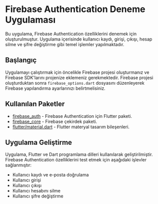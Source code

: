 # Firebase Authentication Deneme Uygulaması

Bu uygulama, Firebase Authentication özelliklerini denemek için oluşturulmuştur. Uygulama içerisinde kullanıcı kaydı, girişi, çıkışı, hesap silme ve şifre değiştirme gibi temel işlemler yapılmaktadır.

## Başlangıç

Uygulamayı çalıştırmak için öncelikle Firebase projesi oluşturmanız ve Firebase SDK'larını projenize eklemeniz gerekmektedir. Firebase projesi oluşturduktan sonra `firebase_options.dart` dosyasını düzenleyerek Firebase yapılandırma ayarlarınızı belirtmelisiniz.

## Kullanılan Paketler

- [firebase_auth](https://pub.dev/packages/firebase_auth) - Firebase Authentication için Flutter paketi.
- [firebase_core](https://pub.dev/packages/firebase_core) - Firebase çekirdek paketi.
- [flutter/material.dart](https://api.flutter.dev/flutter/material/material-library.html) - Flutter materyal tasarım bileşenleri.

## Uygulama Geliştirme

Uygulama, Flutter ve Dart programlama dilleri kullanılarak geliştirilmiştir. Firebase Authentication özelliklerini test etmek için aşağıdaki işlevler sağlanmıştır:

- Kullanıcı kaydı ve e-posta doğrulama
- Kullanıcı girişi
- Kullanıcı çıkışı
- Kullanıcı hesabını silme
- Kullanıcı şifre değiştirme
